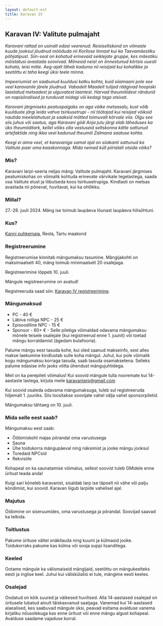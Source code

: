 ```yaml
---
layout: default-est
title: Karavan IV
---
```

## Karavan IV: Valitute pulmajaht

_Karavani rattad on usinalt edasi veerenud. Reisiseltskond on viimaste kuude jooksul jõudnud mööduda nii Korilose linnast kui ka Taevamäestiku põhjatipust. Siin-seal on kohatud erinevaid seiklejate gruppe, kes mäestiku mõistatusi avastada soovivad. Mõnesid neist on õnnestunud kõrtsis uuesti kohata, teisi mitte. Aeg-ajalt läheb kaduma nii reisijaid kui kohalikke ja seetõttu ei taha keegi üksi teele minna._ 

_Impeeriumist on saabunud kuuldusi katku kohta, kuid siiamaani pole see veel karavanile järele jõudnud. Vabadelt Maadelt tulijad räägivad hoopiski laastatud metsadest ja ulguvatest laantest. Harvad theumiitidest rändurid on napisõnalised ja tunduvat midagi või kedagi taga otsivat._

_Karavani järgmiseks peatuspaigaks on aga väike metsasalu, kust võib kuulduste järgi leida vahva tsirkusetrupi - nii töötajad kui reisijad võiksid nautida meelelahutust ja saaksid mõtted toimuvalt kõrvale viia. Olgu see siis juhus või saatus, aga Karavani giidi Anja jutu järgi elab läheduses ka üks theumiiditark, kellel võiks olla vastuseid seltskonna kätte sattunud artefaktide ning ikka veel kadunud theumiit Zalmana saatuse kohta._ 

_Keegi ei aima veel, et karavaniga samal ajal on siiakanti sattunud ka Valitute paar oma kaaskonnaga. Mida nemad küll piirialalt otsida võiks?_
### Mis?

Karavani larpi-seeria neljas mäng: Valitute pulmajaht. Karavani järgmises peatumiskohas on võimalik kohtuda erinevate värvikate tegelastega, saada osa Valitute elust ja lõbutseda koos tsirkusetrupiga. Kindlasti on metsas avastada nii põnevat, huvitavat, kui ka ohtlikku. 

### Millal?

27.-28. juuli 2024. Mäng ise toimub laupäeva lõunast laupäeva hilisõhtuni.

### Kus?

[Kanni puhkemaja](https://www.google.com/maps/place/Kanni+Puhkemaja+O%C3%9C/@58.2905583,26.6811562,15.13z/data=!4m9!3m8!1s0x46eb3a2c24476399:0xdc346e3e783869ce!5m2!4m1!1i2!8m2!3d58.2895799!4d26.685859!16s%2Fg%2F1tk6tlx2?entry=ttu), Reola, Tartu maakond

### Registreerumine

Registreerumise kinnitab mängumaksu tasumine. Mängijakohti on maksimaalselt 40, mäng toimub minimaalselt 20 osalejaga.

Registreerimine lõppeb 10. juuli. 

Mängule registreerumine on avatud!

Registreeruda saad siin: [Karavan IV registreerimine](https://docs.google.com/forms/d/e/1FAIpQLSfQwyCWr1mTTXb8gi5MSDbv9k-DDUp3f0jw8Utgsia45XNpWQ/viewform). 

### Mängumaksud

* PC - 40 €
* Läbiva rolliga NPC - 25 €
* Episoodiline NPC - 15 €
* Sponsor - 60+ € - Selle piletiga võimaldad odavama mängumaksu mõnele teisele osalejale (kui registreerud enne 1. juunit) või toetad mängu korraldamist (ägedam butafooria).

Palume mängu eest tasuda kohe, kui oled saanud makseinfo, sest alles makse laekumine kindlustab sulle koha mängul. Juhul, kui pole võimalik kogu mängumaksu korraga tasuda, saab tasuda osamaksetena. Selleks palume edasise info jaoks võtta ühendust mängujuhtidega.

Meil on ka perepileti võimalus! Kui soovid mängule tulla nooremate kui 14-aastaste lastega, kirjuta meile karavanlarp@gmail.com

Kui soovid osaleda odavama mängumaksuga, tuleb sul registreeruda hiljemalt 1. juuniks. Siis loositakse soovijate vahel välja vahel sponsorpiletid.

Mängumaksu tähtaeg on 10. juuli. 

### Mida selle eest saab?

Mängumaksu eest saab:

* Ööbimiskoht majas põrandal oma varustusega
* Sauna
* Ühe toidukorra mängupäeval ning näksimist ja jooke mängu jooksul
* Toredaid NPCsid
* Rekvisiite

Kohapeal on ka saunatamise võimalus, sellest soovist tuleb GMidele enne üritust teada anda!

Kuigi sari kõneleb karavanist, sisaldab larp ise täpselt nii vähe või palju kõndimist, kui soovid. Karavan liigub larpide vahelisel ajal.

### Majutus

Ööbimine on siseruumides, oma varustusega ja põrandal. Soovijad saavad ka telkida.

### Toitlustus

Pakume ürituse vältel snäkilauda ning kuumi ja külmasid jooke. Toidukorraks pakume kas külma või sooja suppi lisanditega. 

### Keeled

Ootame mängule ka välismaiseid mängijaid, seetõttu on mängukeelteks eesti ja inglise keel. Juhul kui väliskülalisi ei tule, mängime eesti keeles.

### Osalejad

Oodatud on kõik suured ja väikesed huvilised. Alla 14-aastased osalejad on üritusele lubatud ainult täiskasvanud saatjaga. Vanemad kui 14-aastased alaealised, kes saabuvad mängule üksi, peavad esitama avalduse vanema kirjaliku nõusolekuga kas enne üritust või enne mängu algust kohapeal. Avalduse saadame vajaduse korral.
